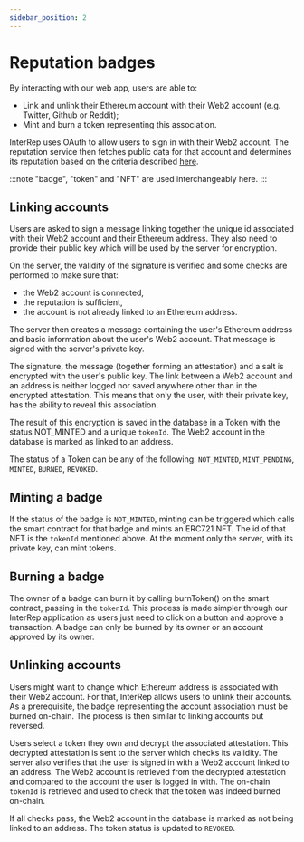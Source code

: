 ```yaml
---
sidebar_position: 2
---
```


# Reputation badges

By interacting with our web app, users are able to:

-   Link and unlink their Ethereum account with their Web2 account (e.g. Twitter, Github or Reddit);
-   Mint and burn a token representing this association.

InterRep uses OAuth to allow users to sign in with their Web2 account. The reputation service then fetches public data for that account and determines its reputation based on the criteria described [here](/technical-overview/reputation-criteria/intro).

:::note
"badge", "token" and "NFT" are used interchangeably here.
:::

## Linking accounts

Users are asked to sign a message linking together the unique id associated with their Web2 account and their Ethereum address. They also need to provide their public key which will be used by the server for encryption.

On the server, the validity of the signature is verified and some checks are performed to make sure that:

-   the Web2 account is connected,
-   the reputation is sufficient,
-   the account is not already linked to an Ethereum address.

The server then creates a message containing the user's Ethereum address and basic information about the user's Web2 account. That message is signed with the server's private key.

The signature, the message (together forming an attestation) and a salt is encrypted with the user's public key. The link between a Web2 account and an address is neither logged nor saved anywhere other than in the encrypted attestation. This means that only the user, with their private key, has the ability to reveal this association.

The result of this encryption is saved in the database in a Token with the status NOT_MINTED and a unique `tokenId`. The Web2 account in the database is marked as linked to an address.

The status of a Token can be any of the following: `NOT_MINTED`, `MINT_PENDING`, `MINTED`, `BURNED`, `REVOKED`.

## Minting a badge

If the status of the badge is `NOT_MINTED`, minting can be triggered which calls the smart contract for that badge and mints an ERC721 NFT. The id of that NFT is the `tokenId` mentioned above. At the moment only the server, with its private key, can mint tokens.

## Burning a badge

The owner of a badge can burn it by calling burnToken() on the smart contract, passing in the `tokenId`. This process is made simpler through our InterRep application as users just need to click on a button and approve a transaction. A badge can only be burned by its owner or an account approved by its owner.

## Unlinking accounts

Users might want to change which Ethereum address is associated with their Web2 account. For that, InterRep allows users to unlink their accounts. As a prerequisite, the badge representing the account association must be burned on-chain. The process is then similar to linking accounts but reversed.

Users select a token they own and decrypt the associated attestation. This decrypted attestation is sent to the server which checks its validity. The server also verifies that the user is signed in with a Web2 account linked to an address. The Web2 account is retrieved from the decrypted attestation and compared to the account the user is logged in with. The on-chain `tokenId` is retrieved and used to check that the token was indeed burned on-chain.

If all checks pass, the Web2 account in the database is marked as not being linked to an address. The token status is updated to `REVOKED`.
